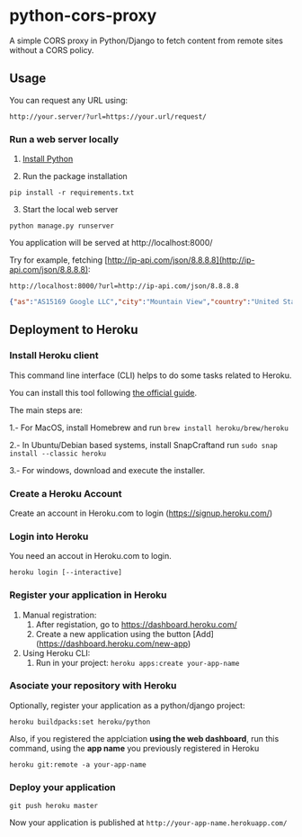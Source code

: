 # python-cors-proxy

A simple CORS proxy in Python/Django to fetch content from remote sites without a CORS policy. 


## Usage


You can request any URL using:

`http://your.server/?url=https://your.url/request/`

### Run a web server locally

1. [Install Python](https://developerhowto.com/2018/10/31/install-python-and-web-development-tools/)

2. Run the package installation

`pip install -r requirements.txt`

3. Start the local web server

`python manage.py runserver`

You application will be served at http://localhost:8000/

Try for example, fetching [http://ip-api.com/json/8.8.8.8](http://ip-api.com/json/8.8.8.8):

`http://localhost:8000/?url=http://ip-api.com/json/8.8.8.8`


```json
{"as":"AS15169 Google LLC","city":"Mountain View","country":"United States","countryCode":"US","isp":"Level 3 Communications","lat":37.4229,"lon":-122.085,"org":"Google Inc.","query":"8.8.8.8","region":"CA","regionName":"California","status":"success","timezone":"America/Los_Angeles","zip":"94043"}
```

## Deployment to Heroku

### Install Heroku client

This command line interface (CLI) helps to do some tasks related to Heroku. 

You can install this tool following [the official guide](https://devcenter.heroku.com/articles/heroku-cli#download-and-install). 

The main steps are:

1.- For MacOS, install Homebrew and run
`brew install heroku/brew/heroku`

2.- In Ubuntu/Debian based systems, install SnapCraftand run
`sudo snap install --classic heroku`

3.- For windows, download and execute the installer.

### Create a Heroku Account 

Create an account in Heroku.com to login (https://signup.heroku.com/)


### Login into Heroku

You need an accout in Heroku.com to login.

`heroku login [--interactive]`

### Register your application in Heroku

1. Manual registration:
    1. After registation, go to https://dashboard.heroku.com/
    2. Create a new application using the button [Add] (https://dashboard.heroku.com/new-app)
2. Using Heroku CLI:
    1. Run in your project:
    `heroku apps:create your-app-name`

### Asociate your repository with Heroku

Optionally, register your application as a python/django project:

`heroku buildpacks:set heroku/python`

Also, if you registered the applciation **using the web dashboard**, run this command, using the **app name** you previously registered in Heroku

`heroku git:remote -a your-app-name`

### Deploy your application

`git push heroku master`


Now your application is published at `http://your-app-name.herokuapp.com/`

